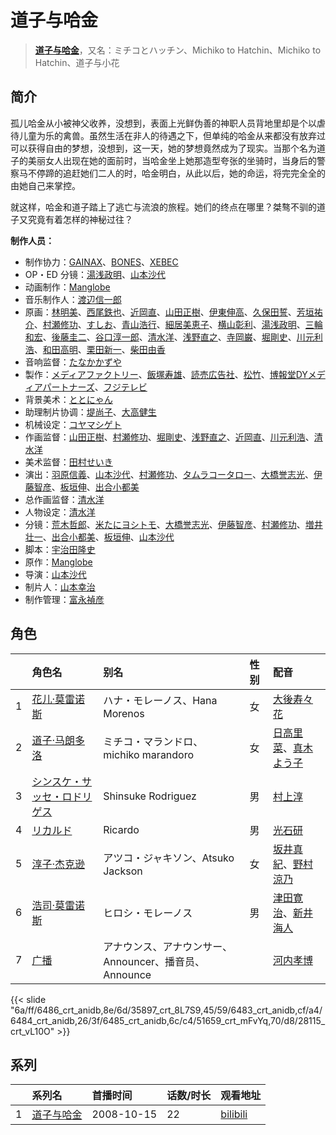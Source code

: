 # 道子与哈金


> <u>**[道子与哈金](https://bgm.tv/subject/919)**</u>，又名：ミチコとハッチン、Michiko to Hatchin、Michiko to Hatchin、道子与小花

## 简介

孤儿哈金从小被神父收养，没想到，表面上光鲜伪善的神职人员背地里却是个以虐待儿童为乐的禽兽。虽然生活在非人的待遇之下，但单纯的哈金从来都没有放弃过可以获得自由的梦想，没想到，这一天，她的梦想竟然成为了现实。当那个名为道子的美丽女人出现在她的面前时，当哈金坐上她那造型夸张的坐骑时，当身后的警察马不停蹄的追赶她们二人的时，哈金明白，从此以后，她的命运，将完完全全的由她自己来掌控。

就这样，哈金和道子踏上了逃亡与流浪的旅程。她们的终点在哪里？桀骜不驯的道子又究竟有着怎样的神秘过往？

**制作人员：**
- 制作协力：[GAINAX](https://bgm.tv/person/93)、[BONES](https://bgm.tv/person/44)、[XEBEC](https://bgm.tv/person/551)
- OP・ED 分镜：[湯浅政明](https://bgm.tv/person/2280)、[山本沙代](https://bgm.tv/person/3563)
- 动画制作：[Manglobe](https://bgm.tv/person/1712)
- 音乐制作人：[渡辺信一郎](https://bgm.tv/person/100)
- 原画：[林明美](https://bgm.tv/person/146)、[西尾鉄也](https://bgm.tv/person/643)、[近岡直](https://bgm.tv/person/3633)、[山田正樹](https://bgm.tv/person/798)、[伊東伸高](https://bgm.tv/person/3164)、[久保田誓](https://bgm.tv/person/2650)、[芳垣祐介](https://bgm.tv/person/11388)、[村瀬修功](https://bgm.tv/person/199)、[すしお](https://bgm.tv/person/2649)、[青山浩行](https://bgm.tv/person/3075)、[細居美恵子](https://bgm.tv/person/12049)、[横山彰利](https://bgm.tv/person/2886)、[湯浅政明](https://bgm.tv/person/2280)、[三輪和宏](https://bgm.tv/person/11562)、[後藤圭二](https://bgm.tv/person/305)、[谷口淳一郎](https://bgm.tv/person/3063)、[清水洋](https://bgm.tv/person/3564)、[浅野直之](https://bgm.tv/person/12700)、[寺岡巌](https://bgm.tv/person/11592)、[堀剛史](https://bgm.tv/person/12189)、[川元利浩](https://bgm.tv/person/102)、[和田高明](https://bgm.tv/person/7519)、[栗田新一](https://bgm.tv/person/12411)、[柴田由香](https://bgm.tv/person/3780)
- 音响监督：[たなかかずや](https://bgm.tv/person/38)
- 製作：[メディアファクトリー](https://bgm.tv/person/1226)、[飯塚寿雄](https://bgm.tv/person/50885)、[読売広告社](https://bgm.tv/person/110)、[松竹](https://bgm.tv/person/1433)、[博報堂DYメディアパートナーズ](https://bgm.tv/person/1800)、[フジテレビ](https://bgm.tv/person/277)
- 背景美术：[ととにゃん](https://bgm.tv/person/34067)
- 助理制片协调：[堤尚子](https://bgm.tv/person/27300)、[大高健生](https://bgm.tv/person/51172)
- 机械设定：[コヤマシゲト](https://bgm.tv/person/11653)
- 作画监督：[山田正樹](https://bgm.tv/person/798)、[村瀬修功](https://bgm.tv/person/199)、[堀剛史](https://bgm.tv/person/12189)、[浅野直之](https://bgm.tv/person/12700)、[近岡直](https://bgm.tv/person/3633)、[川元利浩](https://bgm.tv/person/102)、[清水洋](https://bgm.tv/person/3564)
- 美术监督：[田村せいき](https://bgm.tv/person/6772)
- 演出：[羽原信義](https://bgm.tv/person/1418)、[山本沙代](https://bgm.tv/person/3563)、[村瀬修功](https://bgm.tv/person/199)、[タムラコータロー](https://bgm.tv/person/11563)、[大橋誉志光](https://bgm.tv/person/382)、[伊藤智彦](https://bgm.tv/person/3213)、[板垣伸](https://bgm.tv/person/1663)、[出合小都美](https://bgm.tv/person/15844)
- 总作画监督：[清水洋](https://bgm.tv/person/3564)
- 人物设定：[清水洋](https://bgm.tv/person/3564)
- 分镜：[荒木哲郎](https://bgm.tv/person/3212)、[米たにヨシトモ](https://bgm.tv/person/1270)、[大橋誉志光](https://bgm.tv/person/382)、[伊藤智彦](https://bgm.tv/person/3213)、[村瀬修功](https://bgm.tv/person/199)、[増井壮一](https://bgm.tv/person/1170)、[出合小都美](https://bgm.tv/person/15844)、[板垣伸](https://bgm.tv/person/1663)、[山本沙代](https://bgm.tv/person/3563)
- 脚本：[宇治田隆史](https://bgm.tv/person/20138)
- 原作：[Manglobe](https://bgm.tv/person/1712)
- 导演：[山本沙代](https://bgm.tv/person/3563)
- 制片人：[山本幸治](https://bgm.tv/person/24336)
- 制作管理：[富永禎彦](https://bgm.tv/person/48744)

## 角色

|     |   角色名   |   别名  | 性别 |  配音  |
|:--- |:------  |:----      |:---  |:--   |
| 1 | [花儿·莫雷诺斯](https://bgm.tv/character/6486) | ハナ・モレーノス、Hana Morenos | 女 | [大後寿々花](https://bgm.tv/person/4992) |
| 2 | [道子·马朗多洛](https://bgm.tv/character/35897) | ミチコ・マランドロ、michiko marandoro | 女 | [日高里菜](https://bgm.tv/person/4962)、[真木よう子](https://bgm.tv/person/21820) |
| 3 | [シンスケ・サッセ・ロドリゲス](https://bgm.tv/character/6483) | Shinsuke Rodriguez | 男 | [村上淳](https://bgm.tv/person/22045) |
| 4 | [リカルド](https://bgm.tv/character/6484) | Ricardo | 男 | [光石研](https://bgm.tv/person/24300) |
| 5 | [淳子·杰克逊](https://bgm.tv/character/6485) | アツコ・ジャキソン、Atsuko Jackson | 女 | [坂井真紀](https://bgm.tv/person/4993)、[野村涼乃](https://bgm.tv/person/27819) |
| 6 | [浩司·莫雷诺斯](https://bgm.tv/character/51659) | ヒロシ・モレーノス | 男 | [津田寛治](https://bgm.tv/person/4453)、[新井海人](https://bgm.tv/person/26720) |
| 7 | [广播](https://bgm.tv/character/28115) | アナウンス、アナウンサー、Announcer、播音员、Announce |  | [河内孝博](https://bgm.tv/person/23832) |

{{< slide "6a/ff/6486_crt_anidb,8e/6d/35897_crt_8L7S9,45/59/6483_crt_anidb,cf/a4/6484_crt_anidb,26/3f/6485_crt_anidb,6c/c4/51659_crt_mFvYq,70/d8/28115_crt_vL10O" >}}

## 系列

|     |   系列名   |   首播时间  | 话数/时长  | 观看地址 |
|:---  |:------    |:----      |:---       |:---  |
| 1 |[道子与哈金](https://bgm.tv/subject/919)| 2008-10-15 | 22 | [bilibili](https://www.bilibili.com/bangumi/play/ep84290?)  |



